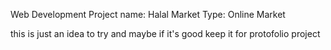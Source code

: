 Web Development Project 
name: Halal Market
Type: Online Market

this is just an idea to try and maybe if it's good keep it for protofolio project